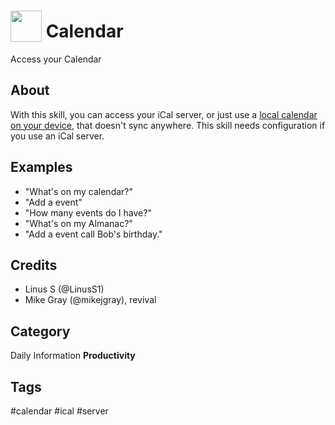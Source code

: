 # <img src='https://raw.githack.com/FortAwesome/Font-Awesome/master/svgs/solid/calendar-day.svg' card_color='#FD9E66' width='50' height='50' style='vertical-align:bottom'/> Calendar

Access your Calendar

## About

With this skill, you can access your iCal server, or just use a [local calendar on your device](https://bit.ly/mycroft-calendar-ics), that doesn't sync anywhere. This skill needs configuration if you use an iCal server.

## Examples

- "What's on my calendar?"
- "Add a event"
- "How many events do I have?"
- "What's on my Almanac?"
- "Add a event call Bob's birthday."

## Credits

- Linus S (@LinusS1)
- Mike Gray (@mikejgray), revival

## Category

Daily
Information
**Productivity**

## Tags

#calendar
#ical
#server
